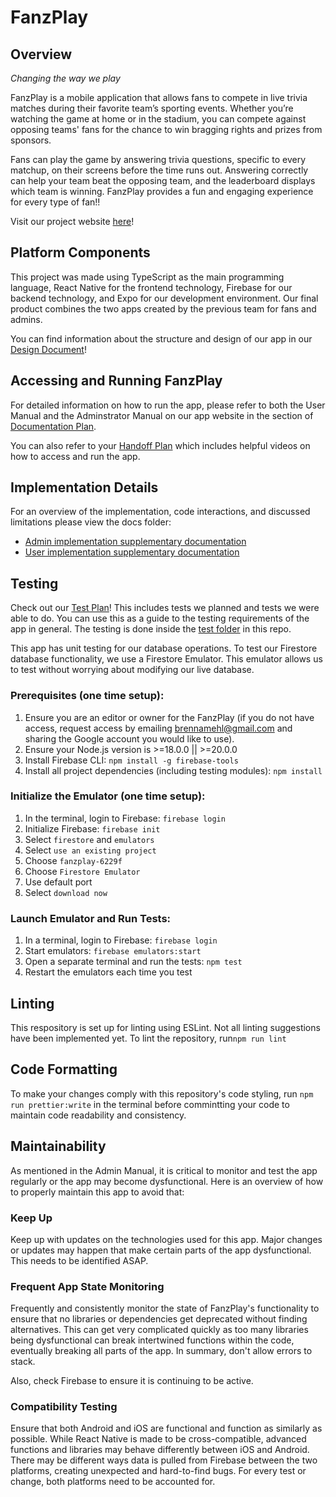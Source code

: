 # FanzPlay

## Overview

*Changing the way we play*

FanzPlay is a mobile application that allows fans to compete in live trivia matches during their favorite team’s sporting events. Whether you’re watching the game at home or in the stadium, you can compete against opposing teams' fans for the chance to win bragging rights and prizes from sponsors.

Fans can play the game by answering trivia questions, specific to every matchup, on their screens before the time runs out. Answering correctly can help your team beat the opposing team, and the leaderboard displays which team is winning. FanzPlay provides a fun and engaging experience for every type of fan!!

Visit our project website [here](https://tarheels.live/comp523teami/)!

## Platform Components

This project was made using TypeScript as the main programming language, React Native for the frontend technology, Firebase for our backend technology, and Expo for our development environment. Our final product combines the two apps created by the previous team for fans and admins.

You can find information about the structure and design of our app in our [Design Document](https://tarheels.live/comp523teami/architecture-diagram/)!

## Accessing and Running FanzPlay

For detailed information on how to run the app, please refer to both the User Manual and the Adminstrator Manual on our app website in the section of [Documentation Plan](https://tarheels.live/comp523teami/documentation-plan/).

You can also refer to your [Handoff Plan](https://tarheels.live/comp523teami/handoff-plan/) which includes helpful videos on how to access and run the app.

## Implementation Details

For an overview of the implementation, code interactions, and discussed limitations please view the docs folder:

- [Admin implementation supplementary documentation](https://github.com/stefanodongowski/FanzPlay/blob/stage/docs/admin.md)
- [User implementation supplementary documentation](https://github.com/stefanodongowski/FanzPlay/blob/stage/docs/user.md)

## Testing
Check out our [Test Plan](https://tarheels.live/comp523teami/test-plan/)! This includes tests we planned and tests we were able to do. You can use this as a guide to the testing requirements of the app in general.
The testing is done inside the [test folder](https://github.com/stefanodongowski/FanzPlay/tree/stage/test) in this repo.

This app has unit testing for our database operations. To test our Firestore database functionality, we use a Firestore Emulator. This emulator allows us to test without worrying about modifying our live database. 
### Prerequisites (one time setup): 
1. Ensure you are an editor or owner for the FanzPlay (if you do not have access, request access by emailing brennamehl@gmail.com and sharing the Google account you would like to use).
2. Ensure your Node.js version is >=18.0.0 || >=20.0.0
3. Install Firebase CLI: `npm install -g firebase-tools`
4. Install all project dependencies (including testing modules): `npm install`
### Initialize the Emulator (one time setup):
1. In the terminal, login to Firebase: `firebase login`
2. Initialize Firebase: `firebase init`
3. Select  `firestore` and `emulators`
4. Select `use an existing project`
5. Choose `fanzplay-6229f`
6. Choose `Firestore Emulator`
7. Use default port
8. Select `download now`
### Launch Emulator and Run Tests:
1. In a terminal, login to Firebase: 
```firebase login```
2. Start emulators:
```firebase emulators:start``` 
3. Open a separate terminal and run the tests: 
```npm test```
4. Restart the emulators each time you test

## Linting
This respository is set up for linting using ESLint. Not all linting suggestions have been implemented yet. To lint the repository, run`npm run lint`

## Code Formatting
To make your changes comply with this repository's code styling, run  `npm run prettier:write` in the terminal before commintting your code to maintain code readability and consistency.

## Maintainability

As mentioned in the Admin Manual, it is critical to monitor and test the app regularly or the app may become dysfunctional. Here is an overview of how to properly maintain this app to avoid that:

### Keep Up

Keep up with updates on the technologies used for this app. Major changes or updates may happen that make certain parts of the app dysfunctional. This needs to be identified ASAP.

### Frequent App State Monitoring

Frequently and consistently monitor the state of FanzPlay's functionality to ensure that no libraries or dependencies get deprecated without finding alternatives. This can get very complicated quickly as too many libraries being dysfunctional can break intertwined functions within the code, eventually breaking all parts of the app. In summary, don't allow errors to stack.

Also, check Firebase to ensure it is continuing to be active.

### Compatibility Testing

Ensure that both Android and iOS are functional and function as similarly as possible. While React Native is made to be cross-compatible, advanced functions and libraries may behave differently between iOS and Android. There may be different ways data is pulled from Firebase between the two platforms, creating unexpected and hard-to-find bugs. For every test or change, both platforms need to be accounted for.

